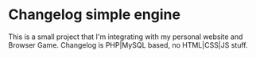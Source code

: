 Changelog simple engine
================

This is a small project that I'm integrating with my personal website and Browser Game.
Changelog is PHP|MySQL based, no HTML|CSS|JS stuff.